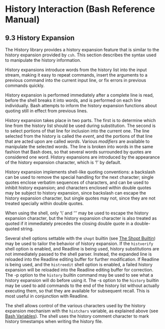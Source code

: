 # History Interaction \(Bash Reference Manual\)

## 9.3 History Expansion

The History library provides a history expansion feature that is similar to the history expansion provided by `csh`. This section describes the syntax used to manipulate the history information.

History expansions introduce words from the history list into the input stream, making it easy to repeat commands, insert the arguments to a previous command into the current input line, or fix errors in previous commands quickly.

History expansion is performed immediately after a complete line is read, before the shell breaks it into words, and is performed on each line individually. Bash attempts to inform the history expansion functions about quoting still in effect from previous lines.

History expansion takes place in two parts. The first is to determine which line from the history list should be used during substitution. The second is to select portions of that line for inclusion into the current one. The line selected from the history is called the _event_, and the portions of that line that are acted upon are called _words_. Various _modifiers_ are available to manipulate the selected words. The line is broken into words in the same fashion that Bash does, so that several words surrounded by quotes are considered one word. History expansions are introduced by the appearance of the history expansion character, which is ‘!’ by default.

History expansion implements shell-like quoting conventions: a backslash can be used to remove the special handling for the next character; single quotes enclose verbatim sequences of characters, and can be used to inhibit history expansion; and characters enclosed within double quotes may be subject to history expansion, since backslash can escape the history expansion character, but single quotes may not, since they are not treated specially within double quotes.

When using the shell, only ‘\’ and ‘'’ may be used to escape the history expansion character, but the history expansion character is also treated as quoted if it immediately precedes the closing double quote in a double-quoted string.

Several shell options settable with the `shopt` builtin \(see [The Shopt Builtin](the-shopt-builtin-bash-reference-manual.md#The-Shopt-Builtin)\) may be used to tailor the behavior of history expansion. If the `histverify` shell option is enabled, and Readline is being used, history substitutions are not immediately passed to the shell parser. Instead, the expanded line is reloaded into the Readline editing buffer for further modification. If Readline is being used, and the `histreedit` shell option is enabled, a failed history expansion will be reloaded into the Readline editing buffer for correction. The -p option to the `history` builtin command may be used to see what a history expansion will do before using it. The -s option to the `history` builtin may be used to add commands to the end of the history list without actually executing them, so that they are available for subsequent recall. This is most useful in conjunction with Readline.

The shell allows control of the various characters used by the history expansion mechanism with the `histchars` variable, as explained above \(see [Bash Variables](bash-variables-bash-reference-manual.md#Bash-Variables)\). The shell uses the history comment character to mark history timestamps when writing the history file.

